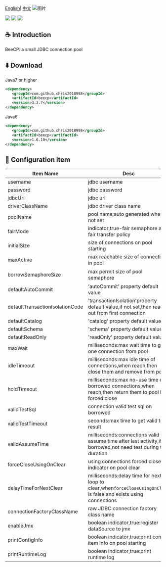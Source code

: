 <a href="https://github.com/Chris2018998/BeeCP/blob/master/README.md">English</a>|
<a href="https://github.com/Chris2018998/BeeCP/blob/master/README_ZH.md">中文</a>
![图片](https://user-images.githubusercontent.com/32663325/154847136-10e241ae-af4c-478a-a608-aaa685e0464b.png)
<p align="left">
 <a><img src="https://img.shields.io/badge/JDK-1.7+-green.svg"></a>
 <a><img src="https://img.shields.io/badge/License-LGPL%202.1-blue.svg"></a>
 <a><img src="https://maven-badges.herokuapp.com/maven-central/com.github.chris2018998/beecp/badge.svg"></a>
</p> 

## :coffee: Introduction 

BeeCP: a small JDBC connection pool 

## :arrow_down: Download 

Java7 or higher
```xml
<dependency>
   <groupId>com.github.chris2018998</groupId>
   <artifactId>beecp</artifactId>
   <version>3.3.7</version>
</dependency>
```

Java6
```xml
<dependency>
   <groupId>com.github.chris2018998</groupId>
   <artifactId>beecp</artifactId>
   <version>1.6.10</version>
</dependency>
```

## :book: Configuration item 

|**Item Name**                     |**Desc**                                |**Default**                      |
| ------------------------------|--------------------------------------- |----------------------------------- |
|username                       |jdbc username                           |null                                |
|password                       |jdbc password                           |null                                |
|jdbcUrl                        |jdbc url                                |null                                |
|driverClassName                |jdbc driver class name                  |null                                |
|poolName	                      |pool name;auto generated when not set   |null                                |
|fairMode                       |indicator,true-fair semaphore and fair transfer policy|false                 | 
|initialSize                    |size of connections on pool starting      |0                                 |
|maxActive                      |max reachable size of connections in pool |10                                | 
|borrowSemaphoreSize            |max permit size of pool semaphore         |min(maxActive/2,CPU core size）   |
|defaultAutoCommit              |'autoCommit' property default value       |null                              |
|defaultTransactionIsolationCode|'transactionIsolation'property default value,if not set,then read out from first connection|null|
|defaultCatalog                 |'catalog' property default value        |null                                 |
|defaultSchema                  |'schema' property default value         |null                                 |
|defaultReadOnly                |'readOnly' property default value       |null                                 |
|maxWait                        |milliseconds:max wait time to get one connection from pool|8000               |
|idleTimeout                    |milliseconds:max idle time of connections,when reach,then close them and remove from pool|18000|                             
|holdTimeout                    |milliseconds:max no-use time of borrowed connections,when reach,then return them to pool by forced close|18000|  
|validTestSql                   |connection valid test sql on borrowed              |SELECT 1                            |  
|validTestTimeout               |seconds:max time to get valid test result          |3                                   |  
|validAssumeTime                |milliseconds:connections valid assume time after last activity,if borrowed,not need test during the duration|500|  
|forceCloseUsingOnClear         |using connections forced close indicator on pool clear|false                            |
|delayTimeForNextClear          |milliseconds:delay time for next loop to clear,when<code>forceCloseUsingOnClear</code> is false and exists using connections|3000|   |timerCheckInterval             |milliseconds:interval time to run timer check task|18000                               |
|connectionFactoryClassName     |raw JDBC connection factory class name            |null                                |
|enableJmx                      |boolean indicator,true:register dataSource to jmx |false                               | 
|printConfigInfo                |boolean indicator,true:print config item info on pool starting|false                   | 
|printRuntimeLog                |boolean indicator,true:print runtime log                      |false                   | 
